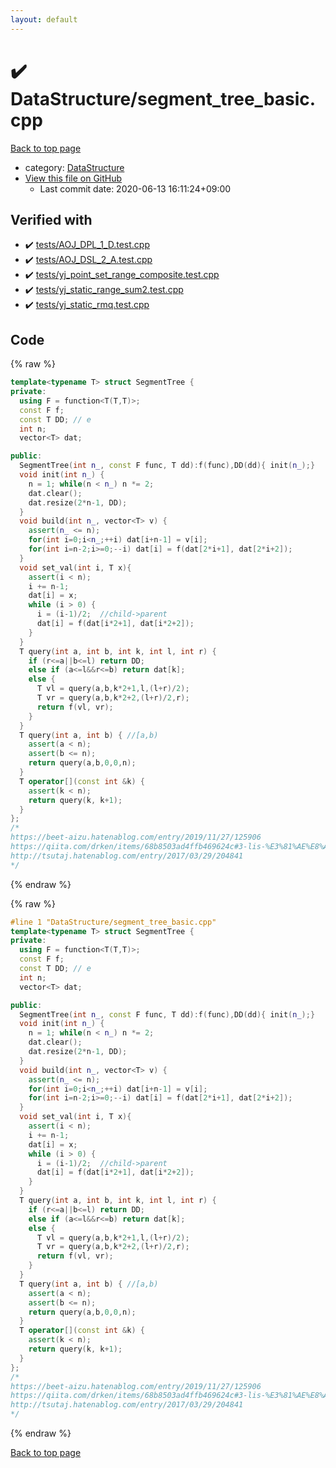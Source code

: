 ```yaml
---
layout: default
---
```


<!-- mathjax config similar to math.stackexchange -->
<script type="text/javascript" async
  src="https://cdnjs.cloudflare.com/ajax/libs/mathjax/2.7.5/MathJax.js?config=TeX-MML-AM_CHTML">
</script>
<script type="text/x-mathjax-config">
  MathJax.Hub.Config({
    TeX: { equationNumbers: { autoNumber: "AMS" }},
    tex2jax: {
      inlineMath: [ ['$','$'] ],
      processEscapes: true
    },
    "HTML-CSS": { matchFontHeight: false },
    displayAlign: "left",
    displayIndent: "2em"
  });
</script>

<script type="text/javascript" src="https://cdnjs.cloudflare.com/ajax/libs/jquery/3.4.1/jquery.min.js"></script>
<script src="https://cdn.jsdelivr.net/npm/jquery-balloon-js@1.1.2/jquery.balloon.min.js" integrity="sha256-ZEYs9VrgAeNuPvs15E39OsyOJaIkXEEt10fzxJ20+2I=" crossorigin="anonymous"></script>
<script type="text/javascript" src="../../assets/js/copy-button.js"></script>
<link rel="stylesheet" href="../../assets/css/copy-button.css" />


# :heavy_check_mark: DataStructure/segment_tree_basic.cpp

<a href="../../index.html">Back to top page</a>

* category: <a href="../../index.html#5e248f107086635fddcead5bf28943fc">DataStructure</a>
* <a href="{{ site.github.repository_url }}/blob/master/DataStructure/segment_tree_basic.cpp">View this file on GitHub</a>
    - Last commit date: 2020-06-13 16:11:24+09:00




## Verified with

* :heavy_check_mark: <a href="../../verify/tests/AOJ_DPL_1_D.test.cpp.html">tests/AOJ_DPL_1_D.test.cpp</a>
* :heavy_check_mark: <a href="../../verify/tests/AOJ_DSL_2_A.test.cpp.html">tests/AOJ_DSL_2_A.test.cpp</a>
* :heavy_check_mark: <a href="../../verify/tests/yj_point_set_range_composite.test.cpp.html">tests/yj_point_set_range_composite.test.cpp</a>
* :heavy_check_mark: <a href="../../verify/tests/yj_static_range_sum2.test.cpp.html">tests/yj_static_range_sum2.test.cpp</a>
* :heavy_check_mark: <a href="../../verify/tests/yj_static_rmq.test.cpp.html">tests/yj_static_rmq.test.cpp</a>


## Code

<a id="unbundled"></a>
{% raw %}
```cpp
template<typename T> struct SegmentTree {
private:
  using F = function<T(T,T)>;
  const F f;
  const T DD; // e
  int n;
  vector<T> dat;

public:
  SegmentTree(int n_, const F func, T dd):f(func),DD(dd){ init(n_);}
  void init(int n_) {
    n = 1; while(n < n_) n *= 2;
    dat.clear();
    dat.resize(2*n-1, DD);
  }
  void build(int n_, vector<T> v) {
    assert(n_ <= n);
    for(int i=0;i<n_;++i) dat[i+n-1] = v[i];
    for(int i=n-2;i>=0;--i) dat[i] = f(dat[2*i+1], dat[2*i+2]);
  }
  void set_val(int i, T x){
    assert(i < n);
    i += n-1;
    dat[i] = x;
    while (i > 0) {    
      i = (i-1)/2;  //child->parent
      dat[i] = f(dat[i*2+1], dat[i*2+2]);
    }   
  } 
  T query(int a, int b, int k, int l, int r) { 
    if (r<=a||b<=l) return DD;
    else if (a<=l&&r<=b) return dat[k];
    else {
      T vl = query(a,b,k*2+1,l,(l+r)/2);
      T vr = query(a,b,k*2+2,(l+r)/2,r);
      return f(vl, vr);
    }
  }
  T query(int a, int b) { //[a,b)
    assert(a < n);
    assert(b <= n);
    return query(a,b,0,0,n);
  }
  T operator[](const int &k) {
    assert(k < n);
    return query(k, k+1);
  }
};
/*
https://beet-aizu.hatenablog.com/entry/2019/11/27/125906
https://qiita.com/drken/items/68b8503ad4ffb469624c#3-lis-%E3%81%AE%E8%A7%A3%E6%B3%951-%E4%BA%8C%E5%88%86%E6%8E%A2%E7%B4%A2-ver
http://tsutaj.hatenablog.com/entry/2017/03/29/204841
*/
```
{% endraw %}

<a id="bundled"></a>
{% raw %}
```cpp
#line 1 "DataStructure/segment_tree_basic.cpp"
template<typename T> struct SegmentTree {
private:
  using F = function<T(T,T)>;
  const F f;
  const T DD; // e
  int n;
  vector<T> dat;

public:
  SegmentTree(int n_, const F func, T dd):f(func),DD(dd){ init(n_);}
  void init(int n_) {
    n = 1; while(n < n_) n *= 2;
    dat.clear();
    dat.resize(2*n-1, DD);
  }
  void build(int n_, vector<T> v) {
    assert(n_ <= n);
    for(int i=0;i<n_;++i) dat[i+n-1] = v[i];
    for(int i=n-2;i>=0;--i) dat[i] = f(dat[2*i+1], dat[2*i+2]);
  }
  void set_val(int i, T x){
    assert(i < n);
    i += n-1;
    dat[i] = x;
    while (i > 0) {    
      i = (i-1)/2;  //child->parent
      dat[i] = f(dat[i*2+1], dat[i*2+2]);
    }   
  } 
  T query(int a, int b, int k, int l, int r) { 
    if (r<=a||b<=l) return DD;
    else if (a<=l&&r<=b) return dat[k];
    else {
      T vl = query(a,b,k*2+1,l,(l+r)/2);
      T vr = query(a,b,k*2+2,(l+r)/2,r);
      return f(vl, vr);
    }
  }
  T query(int a, int b) { //[a,b)
    assert(a < n);
    assert(b <= n);
    return query(a,b,0,0,n);
  }
  T operator[](const int &k) {
    assert(k < n);
    return query(k, k+1);
  }
};
/*
https://beet-aizu.hatenablog.com/entry/2019/11/27/125906
https://qiita.com/drken/items/68b8503ad4ffb469624c#3-lis-%E3%81%AE%E8%A7%A3%E6%B3%951-%E4%BA%8C%E5%88%86%E6%8E%A2%E7%B4%A2-ver
http://tsutaj.hatenablog.com/entry/2017/03/29/204841
*/

```
{% endraw %}

<a href="../../index.html">Back to top page</a>

